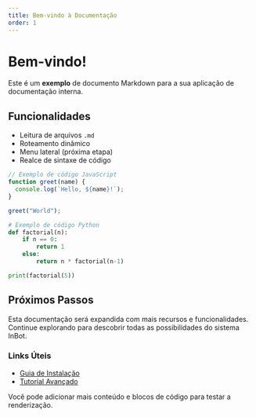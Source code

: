 ```yaml
---
title: Bem-vindo à Documentação
order: 1
---
```


# Bem-vindo!

Este é um **exemplo** de documento Markdown para a sua aplicação de documentação interna.

## Funcionalidades

*   Leitura de arquivos `.md`
*   Roteamento dinâmico
*   Menu lateral (próxima etapa)
*   Realce de sintaxe de código

```javascript
// Exemplo de código JavaScript
function greet(name) {
  console.log(`Hello, ${name}!`);
}

greet("World");
```

```python
# Exemplo de código Python
def factorial(n):
    if n == 0:
        return 1
    else:
        return n * factorial(n-1)

print(factorial(5))
```

## Próximos Passos

Esta documentação será expandida com mais recursos e funcionalidades. Continue explorando para descobrir todas as possibilidades do sistema InBot.

### Links Úteis

- [Guia de Instalação](instalacao)
- [Tutorial Avançado](../tutoriais/avancado)

Você pode adicionar mais conteúdo e blocos de código para testar a renderização.